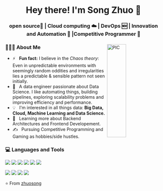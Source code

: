 <h1 align="center">Hey there! I'm Song Zhuo 👋 </h1>
<h3 align="center">open source📜 | Cloud computing ☁️ |  DevOps 🆕 | Innovation and Automation 🤖 |Competitive Programmer  🚀</h3>
<div>
<img width = "35%" align="right" alt="PIC" height="300px" src="https://media.giphy.com/media/2IudUHdI075HL02Pkk/giphy.gif" />
<div align="left"> 
  <h3> 👨🏻‍💻 About Me </h3>
  
  - ⚡ &nbsp; <b>Fun fact:</b> I believe in the *Chaos theory*: Even in unpredictable environments with seemingly random oddities and irregularities lies a predictable & sensible pattern not seen initially.
  - 🤔 &nbsp; A data engineer passionate about Data Science. I like automating things, building pipelines, exploring scalability problems and improving efficiency and performance.
  - 💡 &nbsp; I'm interested in all things data: <b> Big Data, Cloud, Machine Learning and Data Science. </b>
  - 🌱 &nbsp; Learning more about Backend Architectures and Frontend Developement.
  - ✍️ &nbsp; Pursuing Competitive Programming and Gaming as hobbies/side hustles.  

</div>

<div>
  <h3> 💻 Languages and Tools </h3>
  <p>
    <img src="https://img.shields.io/badge/python%20-%2314354C.svg?&style=for-the-badge&logo=python&logoColor=white"/>
    <img src="https://img.shields.io/badge/c%20-%2300599C.svg?&style=for-the-badge&logo=c&logoColor=white"/>
    <img src="https://img.shields.io/badge/java-%2300599C.svg?&style=for-the-badge&logo=openjdk&logoColor=white"/>
    <img src="https://img.shields.io/badge/scala-%2300599C.svg?&style=for-the-badge&logo=scala&logoColor=white"/>
    <img src="https://img.shields.io/badge/rust-%23000000.svg?&style=for-the-badge&logo=rust&logoColor=white"/>
    <img src="https://img.shields.io/badge/c%23-2AAFC7.svg?&style=for-the-badge&logo=csharp&logoColor=white"/>
  </p>
  <p>
    <img src="https://img.shields.io/badge/unity-%23FFFFFF.svg?&style=for-the-badge&logo=unity&logoColor=white&labelcolor=black"/>
    <img src="https://img.shields.io/badge/pytorch-EE4C2C.svg?&style=for-the-badge&logo=pytorch&logoColor=white"/>
    <img src="https://img.shields.io/badge/git%20-%23F05033.svg?&style=for-the-badge&logo=git&logoColor=white"/>
    <img src="https://img.shields.io/badge/github%20-%23121011.svg?&style=for-the-badge&logo=github&logoColor=white"/>
  </p>
</div> 


⭐️ From [zhuosong](https://github.com/zzhuosong)




